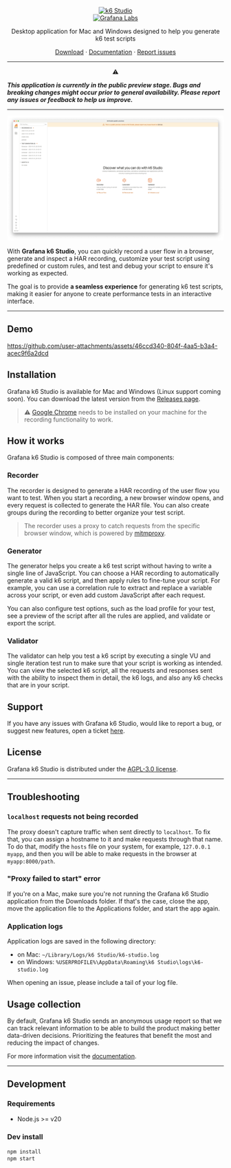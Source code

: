 <p align="center">
  <a href="https://grafana.com/products/cloud/k6/">
    <picture>
      <source media="(prefers-color-scheme: dark)" srcset="assets/logo-dark-theme.svg">
      <source media="(prefers-color-scheme: light)" srcset="assets/logo.svg">
      <img src="assets/logo.svg" alt="k6 Studio" width="210" height="210" />
    </picture>
    <br>
    <picture>
      <source media="(prefers-color-scheme: dark)" srcset="assets/grafana-labs-dark-theme.svg">
      <source media="(prefers-color-scheme: light)" srcset="assets/grafana-labs.svg">
      <img src="assets/grafana-labs.svg" alt="Grafana Labs" width="210" />
    </picture>
    <br>
  </a>
</p>

<p align="center">Desktop application for Mac and Windows designed to help you generate k6 test scripts</p>

<p align="center">
    <a href="https://github.com/grafana/k6-studio/releases">Download</a> ·
    <a href="https://grafana.com/docs/k6-studio/set-up/install/">Documentation</a> ·
    <a href="https://github.com/grafana/k6-studio/issues">Report issues</a>
</p>

---

<p align="center">⚠️</p>

**_This application is currently in the public preview stage. Bugs and breaking changes might occur prior to general availability. Please report any issues or feedback to help us improve._**

---

<p align="center">
  <img src="assets/k6-studio-screenshot.png" alt="k6 Studio" width="600" />
</p>

With **Grafana k6 Studio**, you can quickly record a user flow in a browser, generate and inspect a HAR recording, customize your test script using predefined or custom rules, and test and debug your script to ensure it's working as expected.

The goal is to provide **a seamless experience** for generating k6 test scripts, making it easier for anyone to create performance tests in an interactive interface.

---

## Demo

https://github.com/user-attachments/assets/46ccd340-804f-4aa5-b3a4-acec9f6a2dcd

## Installation

Grafana k6 Studio is available for Mac and Windows (Linux support coming soon). You can download the latest version from the [Releases page](https://github.com/grafana/k6-studio/releases).

> ⚠️ [Google Chrome](https://www.google.com/chrome/browser-tools/) needs to be installed on your machine for the recording functionality to work.

## How it works

Grafana k6 Studio is composed of three main components:

### Recorder

The recorder is designed to generate a HAR recording of the user flow you want to test. When you start a recording, a new browser window opens, and every request is collected to generate the HAR file. You can also create groups during the recording to better organize your test script.

> The recorder uses a proxy to catch requests from the specific browser window, which is powered by [mitmproxy](https://github.com/mitmproxy/mitmproxy).

### Generator

The generator helps you create a k6 test script without having to write a single line of JavaScript.
You can choose a HAR recording to automatically generate a valid k6 script, and then apply rules to fine-tune your script. For example, you can use a correlation rule to extract and replace a variable across your script, or even add custom JavaScript after each request.

You can also configure test options, such as the load profile for your test, see a preview of the script after all the rules are applied, and validate or export the script.

### Validator

The validator can help you test a k6 script by executing a single VU and single iteration test run to make sure that your script is working as intended.
You can view the selected k6 script, all the requests and responses sent with the ability to inspect them in detail, the k6 logs, and also any k6 checks that are in your script.

## Support

If you have any issues with Grafana k6 Studio, would like to report a bug, or suggest new features, open a ticket [here](https://github.com/grafana/k6-studio/issues).

## License

Grafana k6 Studio is distributed under the [AGPL-3.0 license](https://github.com/grafana/k6-studio/blob/master/LICENSE).

---

## Troubleshooting

### `localhost` requests not being recorded

The proxy doesn't capture traffic when sent directly to `localhost`. To fix that, you can assign a hostname to it and make requests through that name.
To do that, modify the `hosts` file on your system, for example, `127.0.0.1 myapp`, and then you will be able to make requests in the browser at `myapp:8000/path`.

### "Proxy failed to start" error

If you're on a Mac, make sure you're not running the Grafana k6 Studio application from the Downloads folder. If that's the case, close the app, move the application file to the Applications folder, and start the app again.

### Application logs

Application logs are saved in the following directory:

- on Mac: `~/Library/Logs/k6 Studio/k6-studio.log`
- on Windows: `%USERPROFILE%\AppData\Roaming\k6 Studio\logs\k6-studio.log`

When opening an issue, please include a tail of your log file.

## Usage collection

By default, Grafana k6 Studio sends an anonymous usage report so that we can track relevant information to be able to build the product making better data-driven decisions. Prioritizing the features that benefit the most and reducing the impact of changes.

For more information visit the [documentation](https://grafana.com/docs/k6-studio/set-up/usage-collection/).

---

## Development

### Requirements

- Node.js >= v20

### Dev install

```
npm install
npm start
```
